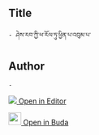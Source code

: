 ## Title
	- ཤེས་རབ་ཀྱི་ཕ་རོལ་ཏུ་ཕྱིན་པ་འབུམ་པ་

## Author
	- 



[<img src="https://img.icons8.com/color/25/000000/edit-property.png"> Open in Editor](http://editor.openpecha.org/P000678)

[<img width="25" src="https://library.bdrc.io/icons/BUDA-small.svg"> Open in Buda](https://library.bdrc.io/show/bdr:IE0OPP000678)
